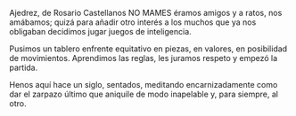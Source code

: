 Ajedrez,
de Rosario Castellanos
NO MAMES éramos amigos y a ratos, nos
amábamos;
quizá para añadir otro interés
a los muchos que ya nos obligaban
decidimos jugar juegos de inteligencia.

Pusimos un tablero enfrente
equitativo en piezas, en valores,
en posibilidad de movimientos.
Aprendimos las reglas, les juramos respeto
y empezó la partida.

Henos aquí hace un siglo, sentados,
meditando encarnizadamente
como dar el zarpazo último que aniquile
de modo inapelable y, para siempre, al otro.